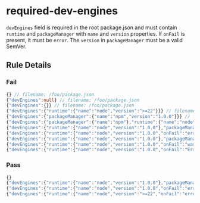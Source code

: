 <!-- prettier-ignore-start -->
# required-dev-engines

`devEngines` field is required in the root package.json and must contain `runtime` and `packageManager` with `name` and `version` properties. If `onFail` is present, it must be `error`. The `version` in `packageManager` must be a valid SemVer.

## Rule Details

### Fail

```ts
{} // filename: /foo/package.json
{"devEngines":null} // filename: /foo/package.json
{"devEngines":{}} // filename: /foo/package.json
{"devEngines":{"runtime":{"name":"node","version":">=22"}}} // filename: /foo/package.json
{"devEngines":{"packageManager":{"name":"npm","version":"1.0.0"}}} // filename: /foo/package.json
{"devEngines":{"packageManager":{"name":"npm"},"runtime":{"name":"node","version":">=22"}}} // filename: /foo/package.json
{"devEngines":{"runtime":{"name":"node","version":"1.0.0"},"packageManager":{"name":"npm","version":"^1.0.0"}}} // filename: /foo/package.json
{"devEngines":{"runtime":{"name":"node","version":"1.0.0","onFail":"error"},"packageManager":{"name":"npm","version":"^1.0.0","onFail":"error"}}} // filename: /foo/package.json
{"devEngines":{"runtime":{"name":"node","version":"1.0.0"},"packageManager":{"name":"npm","version":"8.0.0","onFail":"warn"}}} // filename: /foo/package.json
{"devEngines":{"runtime":{"name":"node","version":"1.0.0","onFail":"warn"},"packageManager":{"name":"npm","version":"8.0.0"}}} // filename: /foo/package.json
{"devEngines":{"runtime":{"name":"node","version":"1.0.0","onFail":"Error"},"packageManager":{"name":"npm","version":"8.0.0","onFail":"error"}}} // filename: /foo/package.json
```

### Pass

```ts
{}
{"devEngines":{"runtime":{"name":"node","version":"1.0.0"},"packageManager":{"name":"npm","version":"8.0.0"}}} // filename: /foo/package.json
{"devEngines":{"runtime":{"name":"node","version":"1.0.0","onFail":"error"},"packageManager":{"name":"npm","version":"8.0.0","onFail":"error"}}} // filename: /foo/package.json
{"devEngines":{"runtime":{"name":"node","version":">=22","onFail":"error"},"packageManager":{"name":"npm","version":"8.0.0"}}} // filename: /foo/package.json
```
<!-- prettier-ignore-end -->
